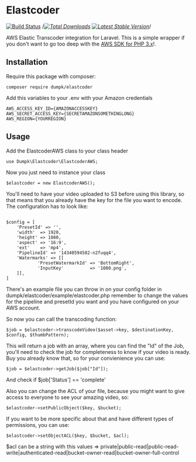 # Elastcoder

[![Build Status](https://travis-ci.org/dumpk/elastcoder.svg?branch=master)](https://travis-ci.org/dumpk/elastcoder)
/*[![Total Downloads](https://img.shields.io/packagist/dt/dumpk/elastcoder.svg)](https://packagist.org/packages/dumpk/elastcoder)
[![Latest Stable Version](https://img.shields.io/packagist/v/dumpk/elastcoder.svg)](https://packagist.org/packages/dumpk/elastcoder)*/

AWS Elastic Transcoder integration for Laravel. This is a simple wrapper if you don't want to go too deep with the [AWS SDK for PHP 3.x](http://docs.aws.amazon.com/aws-sdk-php/v3/api/index.html)!.

## Installation

Require this package with composer:

```
composer require dumpk/elastcoder
```

Add this variables to your .env with your Amazon credentials

```
AWS_ACCESS_KEY_ID={AMAZONACCESSKEY}
AWS_SECRET_ACCESS_KEY={SECRETAMAZONSOMETHINGLONG}
AWS_REGION={YOURREGION}
```

## Usage

Add the ElastcoderAWS class to your class header
```
use Dumpk\Elastcoder\ElastcoderAWS;
```

Now you just need to instance your class

```
$elastcoder = new ElastcoderAWS();
```

You'll need to have your video uploaded to S3 before using this library, so that means that you already have the key for the file you want to encode.
The configuration has to look like:

```

$config = [
    'PresetId' => '',
    'width'  => 1920,
    'height' => 1080,
    'aspect' => '16:9',
	'ext'	 => 'mp4',
	'PipelineId' => '14340594502-n2fuqq4',
    'Watermarks' => [[
            'PresetWatermarkId' => 'BottomRight',
            'InputKey'          => '1080.png',
    ]],
]

```

There's an example file you can throw in on your config folder in dumpk/elastcoder/example/elastcoder.php remember to change the values for the pipeline and presetId you want and you have configured on your AWS account.

So now you can call the transcoding function:

```
$job = $elastcoder->transcodeVideo($asset->key, $destinationKey, $config, $thumbPattern);

```

This will return a job with an array, where you can find the "Id" of the Job, you'll need to check the job for completeness to know if your video is ready. Buy you already know that, so for your convienience you can use:

```
$job = $elastcoder->getJob($job["Id"]);

```
And check if $job['Status'] == 'complete'

Also you can change the ACL of your file, because you might want to give access to everyone to see your amazing video, so:
```
$elastcoder->setPublicObject($key, $bucket);

```

If you want to be more specific about that and have different types of permissions, you can use:
```
$elastcoder->setObjectACL($key, $bucket, $acl);

```
$acl can be a string with this values => private|public-read|public-read-write|authenticated-read|bucket-owner-read|bucket-owner-full-control
